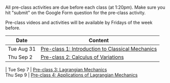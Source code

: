 All pre-class activities are due before each class (at 1:20pm). Make sure you hit "submit" on the Google Form question for the pre-class activity.

Pre-class videos and activities will be available by Fridays of the week before.  

Date       | Content
-----------|------------------------------------------------------------------
Tue Aug 31 | [Pre-class 1: Introduction to Classical Mechanics](pre-class-1)
Thu Sep 2  | [Pre-class 2: Calculus of Variations](pre-class-2)
  | 
Tue Sep 7 | [Pre-class 3: Lagrangian Mechanics](pre-class-3)   
Thu Sep 9 | [Pre-class 4: Applications of Lagrangian Mechanics](pre-class-4)   

